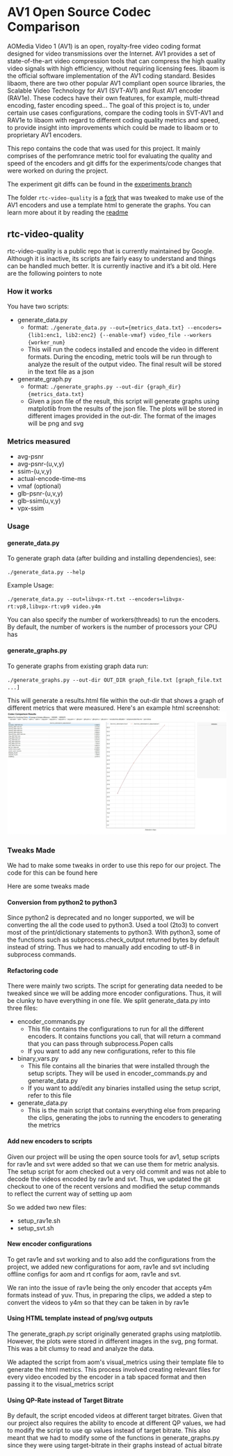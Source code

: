 # AV1 Open Source Codec Comparison

AOMedia Video 1 (AV1) is an open, royalty-free video coding format designed for video transmissions over the Internet. AV1 provides a set of state-of-the-art video compression tools that can compress the high quality video signals with high efficiency, without requiring licensing fees. libaom is the official software implementation of the AV1 coding standard. Besides libaom, there are two other popular AV1 compliant open source libraries, the Scalable Video Technology for AV1 (SVT-AV1) and Rust AV1 encoder (RAV1e). These codecs have their own features, for example, multi-thread encoding, faster encoding speed... The goal of this project is to, under certain use cases configurations, compare the coding tools in SVT-AV1 and RAV1e to libaom with regard to different coding quality metrics and speed, to provide insight into improvements which could be made to libaom or to proprietary AV1 encoders.

This repo contains the code that was used for this project. It mainly comprises of the perfomrance metric tool for evaluating the quality and speed of the encoders and git diffs for the experiments/code changes that were worked on during the project.

The experiment git diffs can be found in the [experiments branch](https://github.com/googleinterns/av1-codec-comparison/tree/experiments)

The folder `rtc-video-quality` is a [fork](https://github.com/google/rtc-video-quality) that was tweaked to make use of the AV1 encoders and use a template html to generate the graphs. You can learn more about it by reading the [readme](rtc-video-quality)

## rtc-video-quality
rtc-video-quality is a public repo that is currently maintained by Google. Although it is inactive, its scripts are fairly easy to understand and things can be handled much better. It is currently inactive and it’s a bit old. Here are the following pointers to note

### How it works
You have two scripts:

* generate_data.py 
  * format: `./generate_data.py --out={metrics_data.txt} --encoders={lib1:enc1, lib2:enc2} {--enable-vmaf} video_file --workers {worker_num}`
  * This will run the codecs installed and encode the video in different formats. During the encoding, metric tools will be run through to analyze the result of the output video. The final result will be stored in the text file as a json
* generate_graph.py
  * format: `./generate_graphs.py --out-dir {graph_dir} {metrics_data.txt}`
  * Given a json file of the result, this script will generate graphs using matplotlib from the results of the json file. The plots will be stored in different images provided in the out-dir. The format of the images will be png and svg

### Metrics measured

* avg-psnr
* avg-psnr-(u,v,y)
* ssim-(u,v,y)
* actual-encode-time-ms
* vmaf (optional)
* glb-psnr-(u,v,y)
* glb-ssim(u,v,y)
* vpx-ssim



### Usage
#### generate_data.py
To generate graph data (after building and installing dependencies), see:

`./generate_data.py --help`

Example Usage:

`./generate_data.py --out=libvpx-rt.txt --encoders=libvpx-rt:vp8,libvpx-rt:vp9 video.y4m`

You can also specify the number of workers(threads) to run the encoders. By default, the number of  workers is the number of processors your CPU has

#### generate_graphs.py
To generate graphs from existing graph data run:

`./generate_graphs.py --out-dir OUT_DIR graph_file.txt [graph_file.txt ...]`

This will generate a results.html file within the out-dir that shows a graph of different metrics that were measured. Here's an example html screenshot:
![result](docs/img/results.png)

### Tweaks Made
We had to make some tweaks in order to use this repo for our project. The code for this can be found here

Here are some tweaks made

#### Conversion from python2 to python3
Since python2 is deprecated and no longer supported, we will be converting the all the code used to python3. Used a tool (2to3) to convert most of the print/dictionary statements to python3. With python3, some of the functions such as subprocess.check_output returned bytes by default instead of string. Thus we had to manually add encoding to utf-8 in subprocess commands.

#### Refactoring code
There were mainly two scripts. The script for generating data needed to be tweaked since we will be adding more encoder configurations. Thus, it will be clunky to have everything in one file. We split generate_data.py into three files: 

* encoder_commands.py
  * This file contains the configurations to run for all the different encoders. It contains functions you call, that will return a command that you can pass through subprocess.Popen calls
  * If you want to add any new configurations, refer to this file
* binary_vars.py
  * This file contains all the binaries that were installed through the setup scripts. They will be used in encoder_commands.py and generate_data.py
  * If you want to add/edit any binaries installed using the setup script, refer to this file
* generate_data.py
  * This is the main script that contains everything else from preparing the clips, generating the jobs to running the encoders to generating the metrics
  
#### Add new encoders to scripts
Given our project will be using the open source tools for av1, setup scripts for rav1e and svt were added so that we can use them for metric analysis. The setup script for aom checked out a very old commit and was not able to decode the videos encoded by rav1e and svt. Thus, we updated the git checkout to one of the recent versions and modified the setup commands to reflect the current way of setting up aom

So we added two new files:

* setup_rav1e.sh
* setup_svt.sh

#### New encoder configurations
To get rav1e and svt working and to also add the configurations from the project, we added new configurations for aom, rav1e and svt including offline configs for aom and rt configs for aom, rav1e and svt. 

We ran into the issue of rav1e being the only encoder that accepts y4m formats instead of yuv. Thus, in preparing the clips, we added a step to convert the videos to y4m so that they can be taken in by rav1e

#### Using HTML template instead of png/svg outputs
The generate_graph.py script originally generated graphs using matplotlib. However, the plots were stored in different images in the svg, png format. This was a bit clumsy to read and analyze the data. 

We adapted the script from aom's visual_metrics using their template file to generate the html metrics. This process involved creating relevant files for every video encoded by the encoder in a tab spaced format and then passing it to the visual_metrics script

#### Using QP-Rate instead of Target Bitrate
By default, the script encoded videos at different target bitrates. Given that our project also requires the ability to encode at different QP values, we had to modify the script to use qp values instead of target bitrate. This also meant that we had to modify some of the functions in generate_graphs.py since they were using target-bitrate in their graphs instead of actual bitrate
